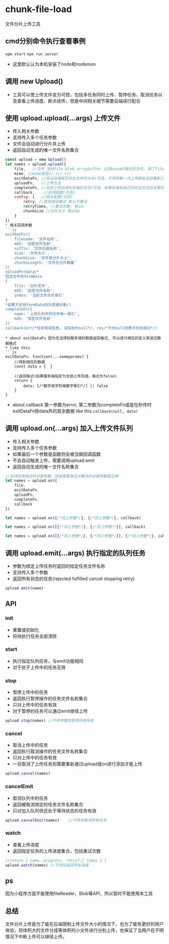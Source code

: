 # chunk-file-load

文件分片上传工具

## cmd分别命令执行查看事例
`npm start`
`npm run server`
* 这里默认认为本机安装了node和nodemon

## 调用 new Upload()

* 工具可以使上传文件变为可控，包括多任务同时上传、暂停任务、取消任务以及查看上传进度、断点续传，但是中间相关细节需要后端进行配合

## 使用 upload.upload(...args) 上传文件

* 传入相关参数
* 支持传入多个任务参数
* 文件会自动进行分片并上传
* 返回自动生成的唯一文件名称集合

``` js
const upload = new Upload()
let names = upload.upload({
    file,   //文件 支持file blob arraybuffer 以及base64格式的文件, 除了file外，其他格式文件如果没有内置mime类型，尽量传递mime类型，否则无法上传
    mime, //mime类型(/.+\/.+/)
    exitDataFn, //验证后端是否存在文件的方法(可选，不传则每一次上传都会全部重新上传)
    uploadFn,   //上传方法
    completeFn, //完成上传后通知后端的方法(可选，如果后端有自己的验证方式则无需传递)
    callback,    //回调函数(可选)
    config: {   //相关配置(可选)
        retry, //是否错误重试 默认不重试
        retryTimes, //重试次数, 默认1
        chunkSize //分片大小 默认5m
    }
})
* 相关回调参数
```js
exitDatFn({
    filename: '文件名称',
    md5: '加密文件名称',
    suffix: '文件后缀名称',
    size: '文件大小',
    chunkSize: '文件单分片大小',
    chunksLength: '文件总分片数量'
})
uploadFn(data/*
包含文件的formData
{
    file: '分片文件',
    md5: '加密文件名称',
    index: '当前文件分片索引'
}
*如果不支持formData则为普通对象/)
completeFn({
    name: '上传队列中的文件唯一索引',
    md5: '加密文件名称'
})
callback(err/*任务错误信息, 没有则为null*/, res/*不为null则表示任务成功*/)
```
```
* about exitDataFn 因为无法得知服务端的数据返回格式, 可以进行相应的定义来适应数据格式
* like this
```js
exitDataFn: function(...someparams) {
    //得到相应的数据
    const data = {  }

    //返回格式(如果服务端指定为全部上传完成，格式为false)
    return {
        data: [/*数字或字符串数字索引*/] || false
    }
}
```
* about callback 第一参数为error, 第二参数为completeFn或是在秒传时exitDataFn除data外的其余数据
like this `callback(null, data)`

## 调用 upload.on(...args) 加入上传文件队列

* 传入相关参数
* 支持传入多个任务参数
* 如果最后一个参数是函数则会被当做回调函数
* 不会自动触发上传，需要调用upload.emit
* 返回自动生成的唯一文件名称集合

```js
//支持任意格式的对象参数，但是需要保证对象内的必要参数都正确
let names = upload.on({
    file,   
    exitDataFn, 
    uploadFn,  
    completeFn,
    callback    
})

let names = upload.on({/*同上参数*/}, {/*同上参数*/}, callback)

let names = upload.on([{/*同上参数*/}, {/*同上参数*/}], callback)

let names = upload.on([{/*同上参数*/}, {/*同上参数*/}], {/*同上参数*/}, callback)
```

## 调用 upload.emit(...args) 执行指定的队列任务

* 参数为绑定上传任务时返回的给定任务文件名称
* 支持传入多个参数
* 返回所有状态的任务(rejected fulfilled cancel stopping retry)

```js
upload.emit(name)
```

## API

### init

* 重置或初始化
* 将待执行任务全部清除

### start

* 执行指定队列任务，与emit功能相同
* 对于处于上传中的任务无效

### stop

* 暂停上传中的任务
* 返回执行暂停操作的任务文件名称集合
* 只对上传中的任务有效
* 对于暂停的任务可以通过emit继续上传

```js
upload.stop(names) //不传参数则暂停所有任务
```

### cancel

* 取消上传中的任务
* 返回执行取消操作的任务文件名称集合
* 只对上传中的任务有效
* 一旦取消了上传任务则需要重新通过upload或on进行添加才能上传

```js
upload.cancel(names)
```

### cancelEmit

* 取消队列中的任务
* 返回被取消绑定的任务文件名称集合
* 只对加入队列但还处于等待状态的任务有效

```js
upload.cancelEmit(names)    //不传则取消所有任务
```

### watch

* 查看上传进度
* 返回指定任务的上传进度集合，包括重试次数

```js
//return { name, progress, retry?:{ times } }
upload.watch(names) //不传则返回所有进度
```

## ps 

因为小程序方面不能使用fileReader、Blob等API，所以暂时不能使用本工具

## 总结

文件分片上传是为了能在后端限制上传文件大小的情况下，也为了能有更好的用户体验，将体积大的文件分成等体积的小文件进行分别上传，也保证了当用户在不明情况下中断上传可以继续上传。
